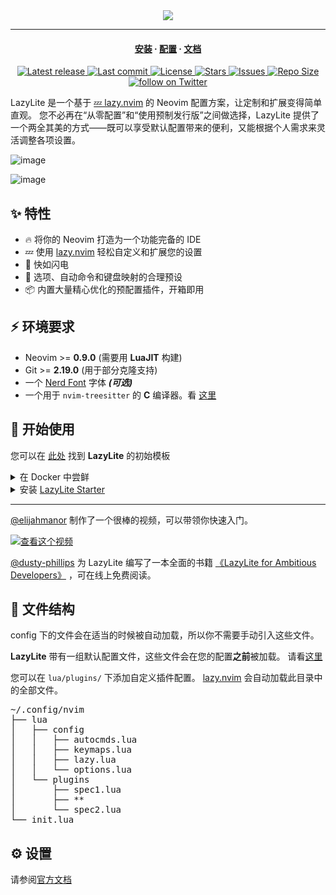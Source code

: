 <div align="center">
  <img src="https://user-images.githubusercontent.com/292349/213446185-2db63fd5-8c84-459c-9f04-e286382d6e80.png">
</div>

<hr>

<h4 align="center">
  <a href="https://lazylite.github.io/installation">安装</a>
  ·
  <a href="https://lazylite.github.io/configuration">配置</a>
  ·
  <a href="https://lazylite.github.io">文档</a>
</h4>

<div align="center"><p>
    <a href="https://github.com/LazyLite/LazyLite/releases/latest">
      <img alt="Latest release" src="https://img.shields.io/github/v/release/LazyLite/LazyLite?style=for-the-badge&logo=starship&color=C9CBFF&logoColor=D9E0EE&labelColor=302D41&include_prerelease&sort=semver" />
    </a>
    <a href="https://github.com/LazyLite/LazyLite/pulse">
      <img alt="Last commit" src="https://img.shields.io/github/last-commit/LazyLite/LazyLite?style=for-the-badge&logo=starship&color=8bd5ca&logoColor=D9E0EE&labelColor=302D41"/>
    </a>
    <a href="https://github.com/LazyLite/LazyLite/blob/main/LICENSE">
      <img alt="License" src="https://img.shields.io/github/license/LazyLite/LazyLite?style=for-the-badge&logo=starship&color=ee999f&logoColor=D9E0EE&labelColor=302D41" />
    </a>
    <a href="https://github.com/LazyLite/LazyLite/stargazers">
      <img alt="Stars" src="https://img.shields.io/github/stars/LazyLite/LazyLite?style=for-the-badge&logo=starship&color=c69ff5&logoColor=D9E0EE&labelColor=302D41" />
    </a>
    <a href="https://github.com/LazyLite/LazyLite/issues">
      <img alt="Issues" src="https://img.shields.io/github/issues/LazyLite/LazyLite?style=for-the-badge&logo=bilibili&color=F5E0DC&logoColor=D9E0EE&labelColor=302D41" />
    </a>
    <a href="https://github.com/LazyLite/LazyLite">
      <img alt="Repo Size" src="https://img.shields.io/github/repo-size/LazyLite/LazyLite?color=%23DDB6F2&label=SIZE&logo=codesandbox&style=for-the-badge&logoColor=D9E0EE&labelColor=302D41" />
    </a>
    <a href="https://twitter.com/intent/follow?screen_name=folke">
      <img alt="follow on Twitter" src="https://img.shields.io/twitter/follow/folke?style=for-the-badge&logo=twitter&color=8aadf3&logoColor=D9E0EE&labelColor=302D41" />
    </a>
</div>

LazyLite 是一个基于 [💤 lazy.nvim](https://github.com/folke/lazy.nvim) 的 Neovim 配置方案，让定制和扩展变得简单直观。
您不必再在“从零配置”和“使用预制发行版”之间做选择，LazyLite
提供了一个两全其美的方式——既可以享受默认配置带来的便利，又能根据个人需求来灵活调整各项设置。

![image](https://user-images.githubusercontent.com/292349/211285846-0b7bb3bf-0462-4029-b64c-4ee1d037fc1c.png)

![image](https://user-images.githubusercontent.com/292349/213447056-92290767-ea16-430c-8727-ce994c93e9cc.png)

## ✨ 特性

- 🔥 将你的 Neovim 打造为一个功能完备的 IDE
- 💤 使用 [lazy.nvim](https://github.com/folke/lazy.nvim) 轻松自定义和扩展您的设置
- 🚀 快如闪电
- 🧹 选项、自动命令和键盘映射的合理预设
- 📦 内置大量精心优化的预配置插件，开箱即用

## ⚡️ 环境要求

- Neovim >= **0.9.0** (需要用 **LuaJIT** 构建)
- Git >= **2.19.0** (用于部分克隆支持)
- 一个 [Nerd Font](https://www.nerdfonts.com/) 字体 **_(可选)_**
- 一个用于 `nvim-treesitter` 的 **C** 编译器。看 [这里](https://github.com/nvim-treesitter/nvim-treesitter#requirements)

## 🚀 开始使用

您可以在 [此处](https://github.com/LazyLite/starter) 找到 **LazyLite** 的初始模板

<details><summary>在 Docker 中尝鲜</summary>

```sh
docker run -w /root -it --rm alpine:edge sh -uelic '
  apk add git lazygit neovim ripgrep alpine-sdk --update
  git clone https://github.com/LazyLite/starter ~/.config/nvim
  cd ~/.config/nvim
  nvim
'
```

</details>

<details><summary> 安装 <a href="https://github.com/LazyLite/starter">LazyLite Starter</a></summary>

- 备份您当前的 Neovim 文件

  ```sh
  mv ~/.config/nvim ~/.config/nvim.bak
  mv ~/.local/share/nvim ~/.local/share/nvim.bak
  ```

- 克隆 starter

  ```sh
  git clone https://github.com/LazyLite/starter ~/.config/nvim
  ```

- 删除 `.git` 文件夹，以便稍后将其添加到您自己的仓库

  ```sh
  rm -rf ~/.config/nvim/.git
  ```

- 启动 Neovim!

  ```sh
  nvim
  ```

  请参阅文件中有关如何自定义 **LazyLite** 的注释。

</details>

---

[@elijahmanor](https://github.com/elijahmanor) 制作了一个很棒的视频，可以带领你快速入门。

[![查看这个视频](https://img.youtube.com/vi/N93cTbtLCIM/hqdefault.jpg)](https://www.youtube.com/watch?v=N93cTbtLCIM)

[@dusty-phillips](https://github.com/dusty-phillips) 为 LazyLite 编写了一本全面的书籍
[《LazyLite for Ambitious Developers》](https://lazylite-ambitious-devs.phillips.codes)
，可在线上免费阅读。

## 📂 文件结构

config 下的文件会在适当的时候被自动加载，所以你不需要手动引入这些文件。

**LazyLite** 带有一组默认配置文件，这些文件会在您的配置**之前**被加载。
请看[这里](https://github.com/LazyLite/LazyLite/tree/main/lua/lazylite/config)

您可以在 `lua/plugins/` 下添加自定义插件配置。
[lazy.nvim](https://github.com/folke/lazy.nvim) 会自动加载此目录中的全部文件。

<pre>
~/.config/nvim
├── lua
│   ├── config
│   │   ├── autocmds.lua
│   │   ├── keymaps.lua
│   │   ├── lazy.lua
│   │   └── options.lua
│   └── plugins
│       ├── spec1.lua
│       ├── **
│       └── spec2.lua
└── init.lua
</pre>

## ⚙️ 设置

请参阅[官方文档](https://lazylite.github.io/)
